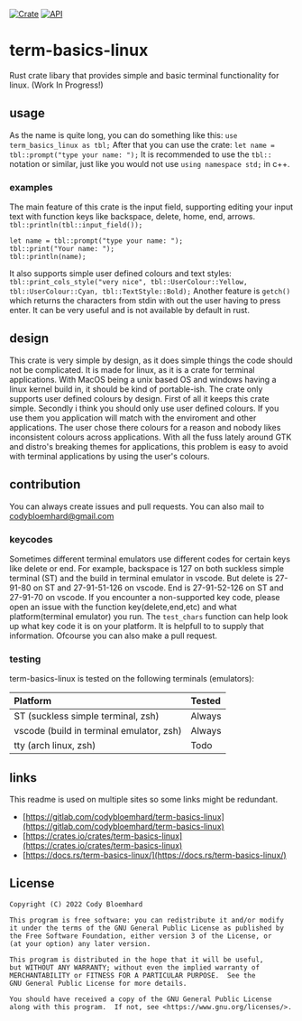 [![Crate](https://img.shields.io/crates/v/term-basics-linux.svg)](https://crates.io/crates/term-basics-linux)
[![API](https://img.shields.io/crates/v/term-basics-linux.svg?color=blue&label=docs)](https://docs.rs/term-basics-linux/)
# term-basics-linux
Rust crate libary that provides simple and basic terminal functionality for linux. (Work In Progress!)
## usage
As the name is quite long, you can do something like this:
```use term_basics_linux as tbl;```
After that you can use the crate:
```let name = tbl::prompt("type your name: ");```
It is recommended to use the ```tbl::``` notation or similar, just like you would not use
```using namespace std;``` in c++.
### examples
The main feature of this crate is the input field, supporting editing your input text with function keys like backspace, delete, home, end, arrows.
```tbl::println(tbl::input_field());```
```
let name = tbl::prompt("type your name: ");
tbl::print("Your name: ");
tbl::println(name);
```
It also supports simple user defined colours and text styles:
```tbl::print_cols_style("very nice", tbl::UserColour::Yellow, tbl::UserColour::Cyan, tbl::TextStyle::Bold);```
Another feature is ```getch()``` which returns the characters from stdin with out the user having to press enter. It can be very useful and is not available by default in rust.
## design
This crate is very simple by design, as it does simple things the code should not be complicated.
It is made for linux, as it is a crate for terminal applications.
With MacOS being a unix based OS and windows having a linux kernel build in, it should be kind of portable-ish.
The crate only supports user defined colours by design.
First of all it keeps this crate simple.
Secondly i think you should only use user defined colours.
If you use them you application will match with the enviroment and other applications.
The user chose there colours for a reason and nobody likes inconsistent colours across applications.
With all the fuss lately around GTK and distro's breaking themes for applications,
this problem is easy to avoid with terminal applications by using the user's colours.
## contribution
You can always create issues and pull requests.
You can also mail to codybloemhard@gmail.com
### keycodes
Sometimes different terminal emulators use different codes for certain keys like delete or end.
For example, backspace is 127 on both suckless simple terminal (ST) and the build in terminal emulator in vscode.
But delete is 27-91-80 on ST and 27-91-51-126 on vscode. End is 27-91-52-126 on ST and 27-91-70 on vscode.
If you encounter a non-supported key code, please open an issue with the function key(delete,end,etc) and what platform(terminal emulator) you run.
The ```test_chars``` function can help look up what key code it is on your platform. It is helpfull to to supply that information.
Ofcourse you can also make a pull request.
### testing
term-basics-linux is tested on the following terminals (emulators):

| Platform                                  | Tested |
|:----------------------------------------- |:------ |
| ST (suckless simple terminal, zsh)        | Always |
| vscode (build in terminal emulator, zsh)  | Always |
| tty (arch linux, zsh)                     | Todo   |

## links
This readme is used on multiple sites so some links might be redundant.
* [https://gitlab.com/codybloemhard/term-basics-linux](https://gitlab.com/codybloemhard/term-basics-linux)
* [https://crates.io/crates/term-basics-linux](https://crates.io/crates/term-basics-linux)
* [https://docs.rs/term-basics-linux/](https://docs.rs/term-basics-linux/)

## License

```
Copyright (C) 2022 Cody Bloemhard

This program is free software: you can redistribute it and/or modify
it under the terms of the GNU General Public License as published by
the Free Software Foundation, either version 3 of the License, or
(at your option) any later version.

This program is distributed in the hope that it will be useful,
but WITHOUT ANY WARRANTY; without even the implied warranty of
MERCHANTABILITY or FITNESS FOR A PARTICULAR PURPOSE.  See the
GNU General Public License for more details.

You should have received a copy of the GNU General Public License
along with this program.  If not, see <https://www.gnu.org/licenses/>.
```
